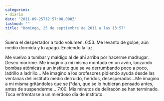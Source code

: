 ```yaml
---
categories:
- diario
date: "2011-09-25T12:57:08.000Z"
lastmod: ""
title: "Domingo, 25 de septiembre de 2011 a las 13:57"
---
```


Suena el despertador a todo volumen.  6:53. Me levanto de golpe, aún medio dormida y lo apago. Enciendo la luz.

 Me vuelvo a tumbar y maldigo al de ahí­ arriba por hacerme madrugar. Deseo morirme.
 Me imagino a mi misma montada en un avón, lanzando bombas atómicas a un instituto que se va derrumbando poco a poco, ladrillo a ladrillo... Me imagino a los profesores pidiendo ayuda desde las ventanas del instituto medio derruido, heridos, desesperados...Me imagino a mi misma gritándoles que se j*dan, que se lo hubieran pensado antes, antes de suspenderme...
7:00. Mis minutos de deliracón se han terminado. Toca enfrentarse a un mierdoso dí­a de instituto.